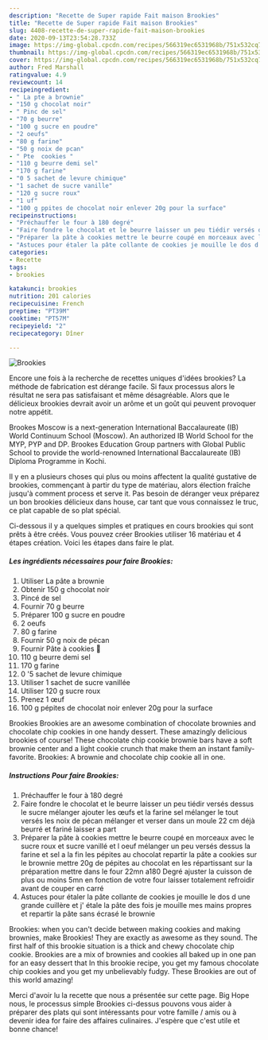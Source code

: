 ```yaml
---
description: "Recette de Super rapide Fait maison Brookies"
title: "Recette de Super rapide Fait maison Brookies"
slug: 4408-recette-de-super-rapide-fait-maison-brookies
date: 2020-09-13T23:54:28.733Z
image: https://img-global.cpcdn.com/recipes/566319ec6531968b/751x532cq70/brookies-photo-principale-de-la-recette.jpg
thumbnail: https://img-global.cpcdn.com/recipes/566319ec6531968b/751x532cq70/brookies-photo-principale-de-la-recette.jpg
cover: https://img-global.cpcdn.com/recipes/566319ec6531968b/751x532cq70/brookies-photo-principale-de-la-recette.jpg
author: Fred Marshall
ratingvalue: 4.9
reviewcount: 14
recipeingredient:
- " La pte a brownie"
- "150 g chocolat noir"
- " Pinc de sel"
- "70 g beurre"
- "100 g sucre en poudre"
- "2 oeufs"
- "80 g farine"
- "50 g noix de pcan"
- " Pte  cookies "
- "110 g beurre demi sel"
- "170 g farine"
- "0 5 sachet de levure chimique"
- "1 sachet de sucre vanille"
- "120 g sucre roux"
- "1 uf"
- "100 g ppites de chocolat noir enlever 20g pour la surface"
recipeinstructions:
- "Préchauffer le four à 180 degré"
- "Faire fondre le chocolat et le beurre laisser un peu tiédir versés dessus le sucre mélanger ajouter les œufs et la farine sel mélanger le tout versés les noix de pécan mélanger et verser dans un moule 22 cm déjà beurré et fariné laisser a part"
- "Préparer la pâte à cookies mettre le beurre coupé en morceaux avec le sucre roux et sucre vanillé et l oeuf mélanger un peu versés dessus la farine et sel a la fin les pépites au chocolat repartir la pâte a cookies sur le brownie mettre 20g de pépites au chocolat en les répartissant sur la préparation mettre dans le four 22mn a180 Degré ajuster la cuisson de plus ou moins 5mn en fonction de votre four laisser totalement refroidir avant de couper en carré"
- "Astuces pour étaler la pâte collante de cookies je mouille le dos d une grande cuillère et j&#39; étale la pâte des fois je mouille mes mains propres et repartir la pâte sans écrasé le brownie"
categories:
- Recette
tags:
- brookies

katakunci: brookies 
nutrition: 201 calories
recipecuisine: French
preptime: "PT39M"
cooktime: "PT57M"
recipeyield: "2"
recipecategory: Dîner

---
```



![Brookies](https://img-global.cpcdn.com/recipes/566319ec6531968b/751x532cq70/brookies-photo-principale-de-la-recette.jpg)

Encore une fois à la recherche de recettes uniques d'idées brookies? La méthode de fabrication est dérange facile. Si faux processus alors le résultat ne sera pas satisfaisant et même désagréable. Alors que le délicieux brookies devrait avoir un arôme et un goût qui peuvent provoquer notre appétit.

Brookes Moscow is a next-generation International Baccalaureate (IB) World Continuum School (Moscow). An authorized IB World School for the MYP, PYP and DP. Brookes Education Group partners with Global Public School to provide the world-renowned International Baccalaureate (IB) Diploma Programme in Kochi.

Il y en a plusieurs choses qui plus ou moins affectent la qualité gustative de brookies, commençant à partir du type de matériau, alors élection fraîche jusqu'à comment process et serve it. Pas besoin de déranger veux préparez un bon brookies délicieux dans house, car tant que vous connaissez le truc, ce plat capable de so plat spécial.


Ci-dessous il y a quelques simples et pratiques en cours brookies qui sont prêts à être créés. Vous pouvez créer Brookies utiliser 16 matériau et 4 étapes création. Voici les étapes dans faire le plat.

<!--inarticleads1-->

##### Les ingrédients nécessaires pour faire Brookies:

1. Utiliser  La pâte a brownie
1. Obtenir 150 g chocolat noir
1.   Pincé de sel
1. Fournir 70 g beurre
1. Préparer 100 g sucre en poudre
1.  2 oeufs
1.  80 g farine
1. Fournir 50 g noix de pécan
1. Fournir  Pâte à cookies 🍪
1.  110 g beurre demi sel
1.  170 g farine
1.  0 &#39;5 sachet de levure chimique
1. Utiliser 1 sachet de sucre vanillée
1. Utiliser 120 g sucre roux
1. Prenez 1 œuf
1.  100 g pépites de chocolat noir enlever 20g pour la surface


Brookies Brookies are an awesome combination of chocolate brownies and chocolate chip cookies in one handy dessert. These amazingly delicious brookies of course! These chocolate chip cookie brownie bars have a soft brownie center and a light cookie crunch that make them an instant family-favorite. Brookies: A brownie and chocolate chip cookie all in one. 

<!--inarticleads2-->

##### Instructions Pour faire Brookies:

1. Préchauffer le four à 180 degré
1. Faire fondre le chocolat et le beurre laisser un peu tiédir versés dessus le sucre mélanger ajouter les œufs et la farine sel mélanger le tout versés les noix de pécan mélanger et verser dans un moule 22 cm déjà beurré et fariné laisser a part
1. Préparer la pâte à cookies mettre le beurre coupé en morceaux avec le sucre roux et sucre vanillé et l oeuf mélanger un peu versés dessus la farine et sel a la fin les pépites au chocolat repartir la pâte a cookies sur le brownie mettre 20g de pépites au chocolat en les répartissant sur la préparation mettre dans le four 22mn a180 Degré ajuster la cuisson de plus ou moins 5mn en fonction de votre four laisser totalement refroidir avant de couper en carré
1. Astuces pour étaler la pâte collante de cookies je mouille le dos d une grande cuillère et j&#39; étale la pâte des fois je mouille mes mains propres et repartir la pâte sans écrasé le brownie


Brookies: when you can&#39;t decide between making cookies and making brownies, make Brookies! They are exactly as awesome as they sound. The first half of this brookie situation is a thick and chewy chocolate chip cookie. Brookies are a mix of brownies and cookies all baked up in one pan for an easy dessert that In this brookie recipe, you get my famous chocolate chip cookies and you get my unbelievably fudgy. These Brookies are out of this world amazing! 


Merci d'avoir lu la recette que nous a présentée sur cette page. Big Hope nous, le processus simple Brookies ci-dessus pouvons vous aider à préparer des plats qui sont intéressants pour votre famille / amis ou à devenir idea for faire des affaires culinaires. J'espère que c'est utile et bonne chance!
